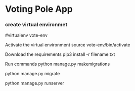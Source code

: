 <h1> Voting Pole App </h1>

<h3> create virtual environmet</h3>
#virtualenv vote-env

Activate the virtual environment
source vote-env/bin/activate

Download the requirements
pip3 install -r filename.txt

Run commands
python manage.py makemigrations

python manage.py migrate

python manage.py runserver
